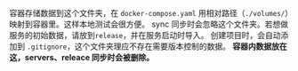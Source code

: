 容器存储数据到这个文件夹，在 `docker-compose.yaml` 用相对路径（`./volumes/`）映射到容器里。这样本地测试会很方便。
sync 同步时会忽略这个文件夹。若想做服务的初始数据，请放到`release`，并在服务启动时导入。
创建项目时，会自动添加到 `.gitignore`，这个文件夹理应不存在需要版本控制的数据。
**容器内数据放在这，servers、releace 同步时会被删除。**